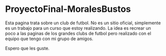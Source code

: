 # ProyectoFinal-MoralesBustos

Esta pagina trata sobre un club de futbol. No es un sitio oficial, simplemente es un trabajo para un curso que estoy realizando.
La idea es recrear un poco a las paginas de los grandes clubs de futbol pero realizado con el equipo que tengo con mi grupo de amigos.

Espero que les guste.
